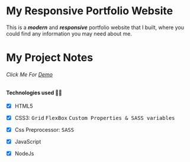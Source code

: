 # My Responsive Portfolio Website
This is a **_modern_** and **_responsive_** portfolio website that I built, where you could find any information you may need about me.
# My Project Notes

###### Click Me For <a href="https://ibrahimbhmbs.me/">Demo</a>



#### Technologies used 👨‍💻
- [x] HTML5
- [x] CSS3: <kbd>Grid</kbd> <kbd>FlexBox</kbd>  <kbd>Custom Properties & SASS variables</kbd>
- [x] Css Preprocessor: <kbd>SASS</kbd>
- [x] JavaScript
- [x] NodeJs

